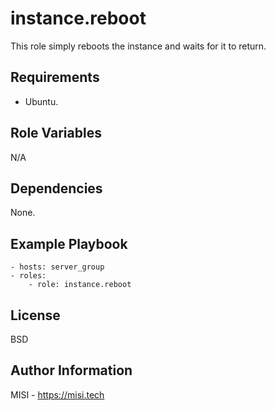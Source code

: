 instance.reboot
=========

This role simply reboots the instance and waits for it to return.

Requirements
------------

- Ubuntu.

Role Variables
--------------

N/A

Dependencies
------------

None.

Example Playbook
----------------

```
- hosts: server_group
- roles:
    - role: instance.reboot
```

License
-------

BSD

Author Information
------------------

MISI - https://misi.tech

